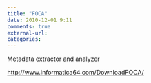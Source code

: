 ```yaml
---
title: "FOCA"
date: 2010-12-01 9:11
comments: true
external-url:
categories:
---
```

Metadata extractor and analyzer

<http://www.informatica64.com/DownloadFOCA/>
